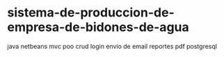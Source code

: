 # sistema-de-produccion-de-empresa-de-bidones-de-agua
java
netbeans
mvc
poo
crud 
login
envio de email
reportes pdf
postgresql

